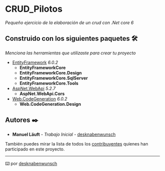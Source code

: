 # CRUD_Pilotos

_Pequeño ejercicio de la elaboración de un crud con .Net core 6_



## Construido con los siguientes paquetes 🛠️

_Menciona las herramientas que utilizaste para crear tu proyecto_

* [EntityFramework](https://docs.microsoft.com/en-us/ef/) _6.0.2_
	* **EntityFrameworkCore**
	* **EntityFrameworkCore.Design**
	* **EntityFrameworkCore.SqlServer**
	* **EntityFrameworkCore.Tools**
* [AspNet.WebApi](https://docs.microsoft.com/en-us/aspnet/web-api/overview/getting-started-with-aspnet-web-api/tutorial-your-first-web-api) _5.2.7_
	* **AspNet.WebApi.Cors**
* [Web.CodeGeneration](https://www.nuget.org/packages/Microsoft.VisualStudio.Web.CodeGeneration/) _6.0.2_
	* **Web.CodeGeneration.Design**


## Autores ✒️



* **Manuel Läuft** - *Trabajo Inicial* - [desknabenwunsch](https://github.com/desknabenwunsch)

También puedes mirar la lista de todos los [contribuyentes](https://github.com/desknabenwunsch/crud_back/graphs/contributors) quíenes han participado en este proyecto. 



---
⌨️ por [desknabenwunsch](https://github.com/desknabenwunsch)
